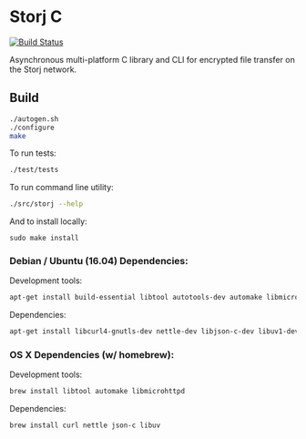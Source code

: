 Storj C
=======

[![Build Status](https://travis-ci.org/Storj/libstorj-c.svg?branch=master)](https://travis-ci.org/Storj/libstorj-c)

Asynchronous multi-platform C library and CLI for encrypted file transfer on the Storj network.

## Build

```bash
./autogen.sh
./configure
make
```

To run tests:
```bash
./test/tests
```

To run command line utility:
```bash
./src/storj --help
```

And to install locally:
```
sudo make install
```

### Debian / Ubuntu (16.04) Dependencies:

Development tools:
```bash
apt-get install build-essential libtool autotools-dev automake libmicrohttpd-dev
```

Dependencies:
```bash
apt-get install libcurl4-gnutls-dev nettle-dev libjson-c-dev libuv1-dev
```

### OS X Dependencies (w/ homebrew):

Development tools:
```bash
brew install libtool automake libmicrohttpd
```

Dependencies:
```bash
brew install curl nettle json-c libuv
```
